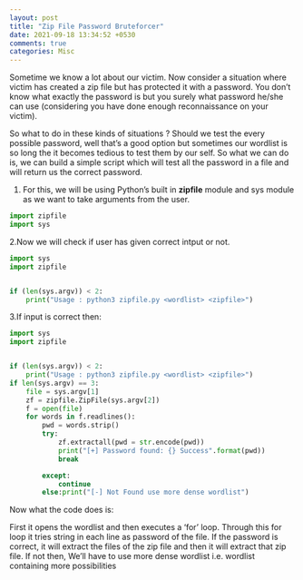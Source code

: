 ```yaml
---
layout: post
title: "Zip File Password Bruteforcer"
date: 2021-09-18 13:34:52 +0530
comments: true
categories: Misc 
---
```


Sometime we know a lot about our victim. Now consider a situation where victim has created a zip file but has protected it with a password. You don’t know what exactly the password is but you surely what password he/she can use (considering you have done enough reconnaissance on your victim).


So what to do in these kinds of situations ? Should we test the every possible password, well that’s a good option but sometimes our wordlist is so long the it becomes tedious to test them by our self. So what we can do is, we can build a simple script which will test all the password in a file and will return us the correct password.

1. For this, we will be using Python’s built in **zipfile** module and sys module as we want to take arguments from the user.

```python
import zipfile 
import sys
```

2.Now we will check if user has given correct intput or not.

```python
import sys
import zipfile


if (len(sys.argv)) < 2:
    print("Usage : python3 zipfile.py <wordlist> <zipfile>")
```

3.If input is correct then:

```python
import sys
import zipfile


if (len(sys.argv)) < 2:
    print("Usage : python3 zipfile.py <wordlist> <zipfile>")
if len(sys.argv) == 3:
    file = sys.argv[1]
    zf = zipfile.ZipFile(sys.argv[2])
    f = open(file)
    for words in f.readlines():
        pwd = words.strip()
        try:
            zf.extractall(pwd = str.encode(pwd))
            print("[+] Password found: {} Success".format(pwd))
            break

        except:
            continue
        else:print("[-] Not Found use more dense wordlist")
```


Now what the code does is:

First it opens the wordlist and then executes a ‘for’ loop. Through this for loop it tries string in each line as password of the file. If the password is correct, it will extract the files of the zip file and then it will extract that zip file. If not then, We’ll have to use more dense wordlist i.e. wordlist containing more possibilities
